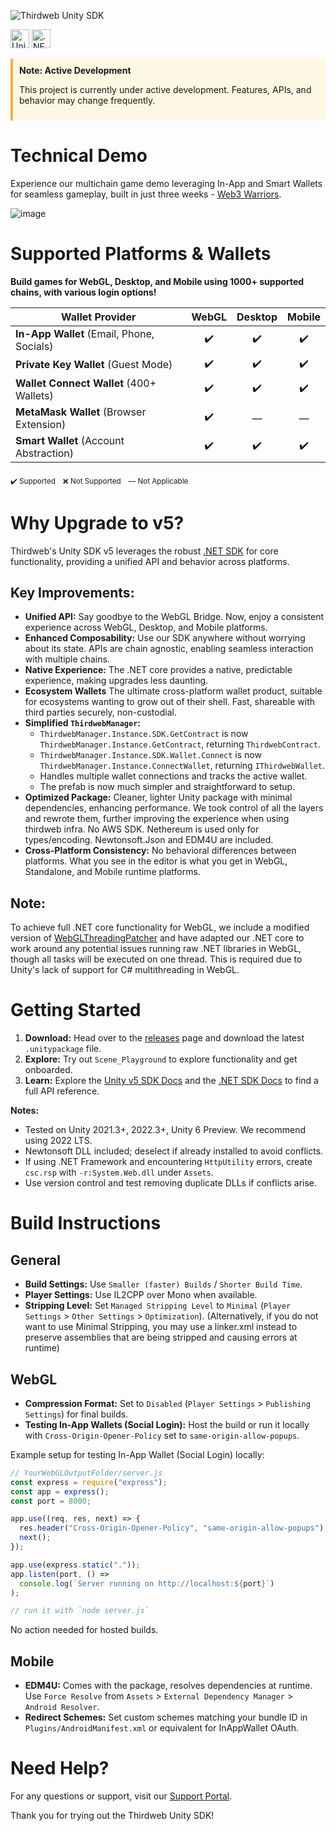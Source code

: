 ![Thirdweb Unity SDK](https://github.com/thirdweb-dev/unity-sdk/assets/43042585/0eb16b66-317b-462b-9eb1-9425c0929c96)

[<img alt="Unity Documentation" src="https://img.shields.io/badge/Unity-Documentation-blue?logo=unity&style=for-the-badge" height="30">](https://portal.thirdweb.com/unity/v5)
[<img alt=".NET Documentation" src="https://img.shields.io/badge/.NET-Documentation-purple?logo=dotnet&style=for-the-badge" height="30">](https://portal.thirdweb.com/dotnet)

<div style="border-left: 4px solid #f0ad4e; padding: 10px; background-color: #fcf8e3;">
  <strong>Note: Active Development</strong>
  <p>This project is currently under active development. Features, APIs, and behavior may change frequently.</p>
</div>

# Technical Demo

Experience our multichain game demo leveraging In-App and Smart Wallets for seamless gameplay, built in just three weeks - [Web3 Warriors](https://web3warriors.thirdweb.com/).

![image](https://github.com/thirdweb-dev/unity-sdk/assets/43042585/171198b2-83e7-4c8a-951b-79126dd47abb)

# Supported Platforms & Wallets

**Build games for WebGL, Desktop, and Mobile using 1000+ supported chains, with various login options!**

| Wallet Provider                           | WebGL | Desktop | Mobile |
| ----------------------------------------- | :---: | :-----: | :----: |
| **In-App Wallet** (Email, Phone, Socials) |  ✔️   |   ✔️    |   ✔️   |
| **Private Key Wallet** (Guest Mode)       |  ✔️   |   ✔️    |   ✔️   |
| **Wallet Connect Wallet** (400+ Wallets)  |  ✔️   |   ✔️    |   ✔️   |
| **MetaMask Wallet** (Browser Extension)   |  ✔️   |    —    |   —    |
| **Smart Wallet** (Account Abstraction)    |  ✔️   |   ✔️    |   ✔️   |

<sub>✔️ Supported</sub> &nbsp; <sub>❌ Not Supported</sub> &nbsp; <sub>— Not Applicable</sub>

# Why Upgrade to v5?

Thirdweb's Unity SDK v5 leverages the robust [.NET SDK](https://portal.thirdweb.com/dotnet) for core functionality, providing a unified API and behavior across platforms.

## Key Improvements:

- **Unified API:** Say goodbye to the WebGL Bridge. Now, enjoy a consistent experience across WebGL, Desktop, and Mobile platforms.
- **Enhanced Composability:** Use our SDK anywhere without worrying about its state. APIs are chain agnostic, enabling seamless interaction with multiple chains.
- **Native Experience:** The .NET core provides a native, predictable experience, making upgrades less daunting.
- **Ecosystem Wallets** The ultimate cross-platform wallet product, suitable for ecosystems wanting to grow out of their shell. Fast, shareable with third parties securely, non-custodial.
- **Simplified `ThirdwebManager`:**
  - `ThirdwebManager.Instance.SDK.GetContract` is now `ThirdwebManager.Instance.GetContract`, returning `ThirdwebContract`.
  - `ThirdwebManager.Instance.SDK.Wallet.Connect` is now `ThirdwebManager.Instance.ConnectWallet`, returning `IThirdwebWallet`.
  - Handles multiple wallet connections and tracks the active wallet.
  - The prefab is now much simpler and straightforward to setup.
- **Optimized Package:** Cleaner, lighter Unity package with minimal dependencies, enhancing performance. We took control of all the layers and rewrote them, further improving the experience when using thirdweb infra. No AWS SDK. Nethereum is used only for types/encoding. Newtonsoft.Json and EDM4U are included.
- **Cross-Platform Consistency:** No behavioral differences between platforms. What you see in the editor is what you get in WebGL, Standalone, and Mobile runtime platforms.

## Note:

To achieve full .NET core functionality for WebGL, we include a modified version of [WebGLThreadingPatcher](https://github.com/VolodymyrBS/WebGLThreadingPatcher) and have adapted our .NET core to work around any potential issues running raw .NET libraries in WebGL, though all tasks will be executed on one thread. This is required due to Unity's lack of support for C# multithreading in WebGL.

# Getting Started

1. **Download:** Head over to the [releases](https://github.com/thirdweb-dev/unity-sdk/releases) page and download the latest `.unitypackage` file.
2. **Explore:** Try out `Scene_Playground` to explore functionality and get onboarded.
3. **Learn:** Explore the [Unity v5 SDK Docs](https://portal.thirdweb.com/unity/v5) and the [.NET SDK Docs](https://portal.thirdweb.com/dotnet) to find a full API reference.

**Notes:**

- Tested on Unity 2021.3+, 2022.3+, Unity 6 Preview. We recommend using 2022 LTS.
- Newtonsoft DLL included; deselect if already installed to avoid conflicts.
- If using .NET Framework and encountering `HttpUtility` errors, create `csc.rsp` with `-r:System.Web.dll` under `Assets`.
- Use version control and test removing duplicate DLLs if conflicts arise.

# Build Instructions

## General

- **Build Settings:** Use `Smaller (faster) Builds` / `Shorter Build Time`.
- **Player Settings:** Use IL2CPP over Mono when available.
- **Stripping Level:** Set `Managed Stripping Level` to `Minimal` (`Player Settings` > `Other Settings` > `Optimization`). (Alternatively, if you do not want to use Minimal Stripping, you may use a linker.xml instead to preserve assemblies that are being stripped and causing errors at runtime)

## WebGL

- **Compression Format:** Set to `Disabled` (`Player Settings` > `Publishing Settings`) for final builds.
- **Testing In-App Wallets (Social Login):** Host the build or run it locally with `Cross-Origin-Opener-Policy` set to `same-origin-allow-popups`.

Example setup for testing In-App Wallet (Social Login) locally:

```javascript
// YourWebGLOutputFolder/server.js
const express = require("express");
const app = express();
const port = 8000;

app.use((req, res, next) => {
  res.header("Cross-Origin-Opener-Policy", "same-origin-allow-popups");
  next();
});

app.use(express.static("."));
app.listen(port, () =>
  console.log(`Server running on http://localhost:${port}`)
);

// run it with `node server.js`
```

No action needed for hosted builds.

## Mobile

- **EDM4U:** Comes with the package, resolves dependencies at runtime. Use `Force Resolve` from `Assets` > `External Dependency Manager` > `Android Resolver`.
- **Redirect Schemes:** Set custom schemes matching your bundle ID in `Plugins/AndroidManifest.xml` or equivalent for InAppWallet OAuth.

# Need Help?

For any questions or support, visit our [Support Portal](https://thirdweb.com/support).

Thank you for trying out the Thirdweb Unity SDK!
